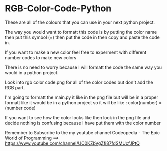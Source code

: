 # RGB-Color-Code-Python
These are all of the colours that you can use in your next python project. 

The way you would want to formatt this code is by putting the color name then put this symbol (=) then put the code in then copy and paste the code in.

If you want to make a new color feel free to experment with different number codes to make new colors

There is no need to worry because I will formatt the code the same way you would in a python project.

Look into rgb color code.png for all of the color codes but don't add the RGB part. 

 I'm going to formatt the main.py it like in the png file but will be in a proper formatt like it would be in a python project so it will be like : color(number) = (number code)

If you want to see how the color looks like then look in the png file and decide nothing is confusing because I have put them with the color number

Remember to Subscribe to the my youtube channel Codeopedia - The Epic World of Programming ==> https://www.youtube.com/channel/UC0KZbVgZfi87fdSMUcfJPtQ
